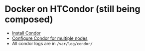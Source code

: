 Docker on HTCondor (still being composed)
=========================================
* [Install Condor](https://research.cs.wisc.edu/htcondor/instructions/el/7/stable/)
* [Configure Condor for multiple nodes](https://spinningmatt.wordpress.com/2011/06/12/getting-started-creating-a-multiple-node-condor-pool/)
* All condor logs are in ``/var/log/condor/``

